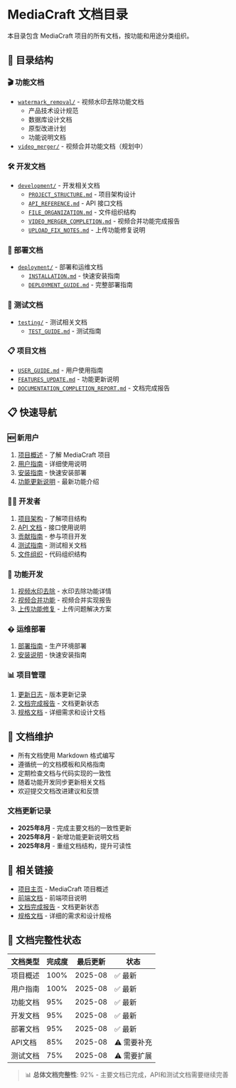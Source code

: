 # MediaCraft 文档目录

本目录包含 MediaCraft 项目的所有文档，按功能和用途分类组织。

## 📁 目录结构

### 🎬 功能文档
- [`watermark_removal/`](./watermark_removal/) - 视频水印去除功能文档
  - 产品技术设计规范
  - 数据库设计文档
  - 原型改进计划
  - 功能说明文档
- [`video_merger/`](./video_merger/) - 视频合并功能文档（规划中）

### 🛠️ 开发文档
- [`development/`](./development/) - 开发相关文档
  - [`PROJECT_STRUCTURE.md`](./development/PROJECT_STRUCTURE.md) - 项目架构设计
  - [`API_REFERENCE.md`](./development/API_REFERENCE.md) - API 接口文档
  - [`FILE_ORGANIZATION.md`](./development/FILE_ORGANIZATION.md) - 文件组织结构
  - [`VIDEO_MERGER_COMPLETION.md`](./development/VIDEO_MERGER_COMPLETION.md) - 视频合并功能完成报告
  - [`UPLOAD_FIX_NOTES.md`](./development/UPLOAD_FIX_NOTES.md) - 上传功能修复说明

### 🚀 部署文档
- [`deployment/`](./deployment/) - 部署和运维文档
  - [`INSTALLATION.md`](./deployment/INSTALLATION.md) - 快速安装指南
  - [`DEPLOYMENT_GUIDE.md`](./deployment/DEPLOYMENT_GUIDE.md) - 完整部署指南

### 🧪 测试文档
- [`testing/`](./testing/) - 测试相关文档
  - [`TEST_GUIDE.md`](./testing/TEST_GUIDE.md) - 测试指南

### 📋 项目文档
- [`USER_GUIDE.md`](./USER_GUIDE.md) - 用户使用指南
- [`FEATURES_UPDATE.md`](./FEATURES_UPDATE.md) - 功能更新说明
- [`DOCUMENTATION_COMPLETION_REPORT.md`](./DOCUMENTATION_COMPLETION_REPORT.md) - 文档完成报告

## 📋 快速导航

### 🆕 新用户
1. [项目概述](../README.md) - 了解 MediaCraft 项目
2. [用户指南](./USER_GUIDE.md) - 详细使用说明
3. [安装指南](./deployment/INSTALLATION.md) - 快速安装部署
4. [功能更新说明](./FEATURES_UPDATE.md) - 最新功能介绍

### 👨‍💻 开发者
1. [项目架构](./development/PROJECT_STRUCTURE.md) - 了解项目结构
2. [API 文档](./development/API_REFERENCE.md) - 接口使用说明
3. [贡献指南](./development/CONTRIBUTING.md) - 参与项目开发
4. [测试指南](./testing/TEST_GUIDE.md) - 测试相关文档
5. [文件组织](./development/FILE_ORGANIZATION.md) - 代码组织结构

### 🔧 功能开发
1. [视频水印去除](./watermark_removal/README.md) - 水印去除功能详情
2. [视频合并功能](./development/VIDEO_MERGER_COMPLETION.md) - 视频合并实现报告
3. [上传功能修复](./development/UPLOAD_FIX_NOTES.md) - 上传问题解决方案

### � 运维部署
1. [部署指南](./deployment/DEPLOYMENT_GUIDE.md) - 生产环境部署
2. [安装说明](./deployment/INSTALLATION.md) - 快速安装指南

### 📊 项目管理
1. [更新日志](../CHANGELOG.md) - 版本更新记录
2. [文档完成报告](./DOCUMENTATION_COMPLETION_REPORT.md) - 文档更新状态
3. [规格文档](../.kiro/specs/) - 详细需求和设计文档

## 📝 文档维护

- 所有文档使用 Markdown 格式编写
- 遵循统一的文档模板和风格指南
- 定期检查文档与代码实现的一致性
- 随着功能开发同步更新相关文档
- 欢迎提交文档改进建议和反馈

### 文档更新记录
- **2025年8月** - 完成主要文档的一致性更新
- **2025年8月** - 新增功能更新说明文档
- **2025年8月** - 重组文档结构，提升可读性

## 🔗 相关链接

- [项目主页](../README.md) - MediaCraft 项目概述
- [前端文档](../mediacraft-frontend/README.md) - 前端项目说明
- [文档完成报告](./DOCUMENTATION_COMPLETION_REPORT.md) - 文档更新状态
- [规格文档](../.kiro/specs/) - 详细的需求和设计规格

## 🎯 文档完整性状态

| 文档类型 | 完成度 | 最后更新 | 状态 |
|---------|--------|----------|------|
| 项目概述 | 100% | 2025-08 | ✅ 最新 |
| 用户指南 | 100% | 2025-08 | ✅ 最新 |
| 功能文档 | 95% | 2025-08 | ✅ 最新 |
| 开发文档 | 95% | 2025-08 | ✅ 最新 |
| 部署文档 | 95% | 2025-08 | ✅ 最新 |
| API文档 | 85% | 2025-08 | ⚠️ 需要补充 |
| 测试文档 | 75% | 2025-08 | ⚠️ 需要扩展 |

> 📊 **总体文档完整性**: 92% - 主要文档已完成，API和测试文档需要继续完善